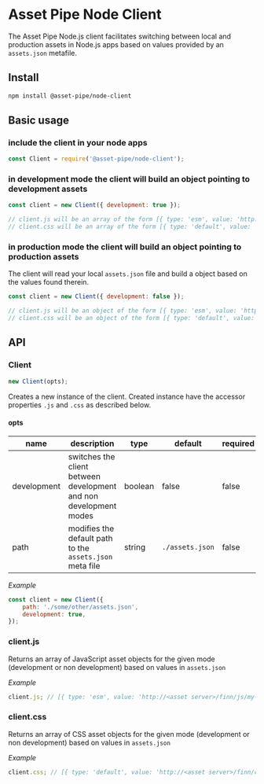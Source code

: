 # Asset Pipe Node Client

The Asset Pipe Node.js client facilitates switching between local and production assets in Node.js apps based on values
provided by an `assets.json` metafile.

## Install

```sh
npm install @asset-pipe/node-client
```

## Basic usage

### include the client in your node apps

```js
const Client = require('@asset-pipe/node-client');
```

### in development mode the client will build an object pointing to development assets

```js
const client = new Client({ development: true });

// client.js will be an array of the form [{ type: 'esm', value: 'http://<localhost>:<port>/assets/script.js' }]
// client.css will be an array of the form [{ type: 'default', value: 'http://<localhost>:<port>/assets/styles.css' }]
```

### in production mode the client will build an object pointing to production assets

The client will read your local `assets.json` file and build a object based on the values found therein.

```js
const client = new Client({ development: false });

// client.js will be an object of the form [{ type: 'esm', value: 'http://<asset server>/finn/js/my-app/1.0.0/index.js' }]
// client.css will be an object of the form [{ type: 'default', value: 'http://<asset server>/finn/css/my-app/1.0.0/index.css' }]
```

## API

### Client

```js
new Client(opts);
```

Creates a new instance of the client. Created instance have the accessor properties `.js` and `.css` as described below.

#### opts

| name        | description                                                       | type    | default         | required |
| ----------- | ----------------------------------------------------------------- | ------- | --------------- | -------- |
| development | switches the client between development and non development modes | boolean | false           | false    |
| path        | modifies the default path to the `assets.json` meta file          | string  | `./assets.json` | false    |

_Example_

```js
const client = new Client({
    path: './some/other/assets.json',
    development: true,
});
```

### client.js

Returns an array of JavaScript asset objects for the given mode (development or non development) based on values in `assets.json`

_Example_

```js
client.js; // [{ type: 'esm', value: 'http://<asset server>/finn/js/my-app/1.0.0/index.js' }]
```

### client.css

Returns an array of CSS asset objects for the given mode (development or non development) based on values in `assets.json`

_Example_

```js
client.css; // [{ type: 'default', value: 'http://<asset server>/finn/css/my-app/1.0.0/index.css' }]
```
